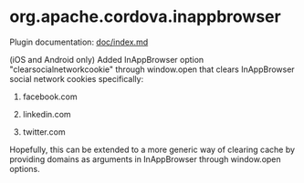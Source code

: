 <!---
 license: Licensed to the Apache Software Foundation (ASF) under one
         or more contributor license agreements.  See the NOTICE file
         distributed with this work for additional information
         regarding copyright ownership.  The ASF licenses this file
         to you under the Apache License, Version 2.0 (the
         "License"); you may not use this file except in compliance
         with the License.  You may obtain a copy of the License at

           http://www.apache.org/licenses/LICENSE-2.0

         Unless required by applicable law or agreed to in writing,
         software distributed under the License is distributed on an
         "AS IS" BASIS, WITHOUT WARRANTIES OR CONDITIONS OF ANY
         KIND, either express or implied.  See the License for the
         specific language governing permissions and limitations
         under the License.
-->

# org.apache.cordova.inappbrowser

Plugin documentation: [doc/index.md](doc/index.md)

(iOS and Android only)
Added InAppBrowser option "clearsocialnetworkcookie" through window.open that clears InAppBrowser social network cookies specifically: 

1. facebook.com

2. linkedin.com

3. twitter.com

Hopefully, this can be extended to a more generic way of clearing cache by providing domains as arguments in InAppBrowser through window.open options. 